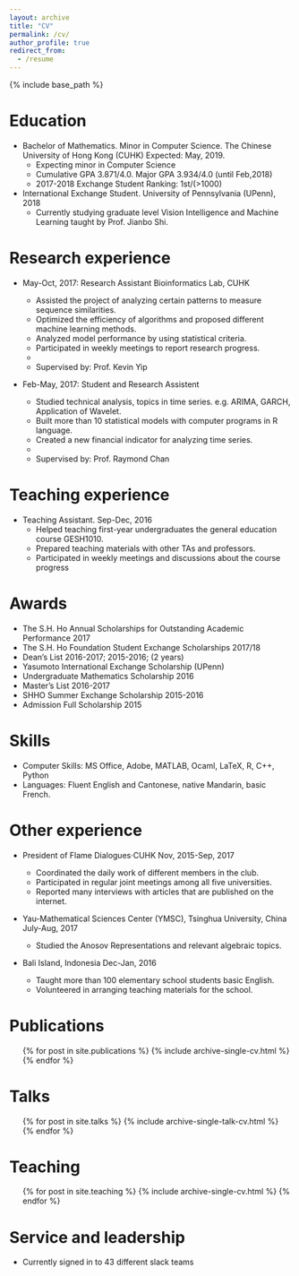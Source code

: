 ```yaml
---
layout: archive
title: "CV"
permalink: /cv/
author_profile: true
redirect_from:
  - /resume
---
```


{% include base_path %}

Education
======
* Bachelor of Mathematics. Minor in Computer Science. The Chinese University of Hong Kong (CUHK) Expected: May, 2019.
  * Expecting minor in Computer Science
  * Cumulative GPA 3.871/4.0. Major GPA 3.934/4.0 (until Feb,2018)
  * 2017-2018 Exchange Student Ranking:  1st/(>1000)
* International Exchange Student. University of Pennsylvania (UPenn), 2018
  * Currently studying graduate level Vision Intelligence and Machine Learning taught by Prof. Jianbo Shi. 
  

Research experience
======
* May-Oct, 2017: Research Assistant    Bioinformatics Lab, CUHK
  * Assisted the project of analyzing certain patterns to measure sequence similarities.
  * Optimized the efficiency of algorithms and proposed different machine learning methods.
  * Analyzed model performance by using statistical criteria.
  * Participated in weekly meetings to report research progress.
  * 
  * Supervised by: Prof. Kevin Yip

* Feb-May, 2017: Student and Research Assistent
  * Studied technical analysis, topics in time series. e.g. ARIMA, GARCH, Application of Wavelet. 
  * Built more than 10 statistical models with computer programs in R language.
  * Created a new financial indicator for analyzing time series.
  * 
  * Supervised by: Prof. Raymond Chan
  
Teaching experience
======
* Teaching Assistant. Sep-Dec, 2016
  * Helped teaching first-year undergraduates the general education course GESH1010.
  * Prepared teaching materials with other TAs and professors.
  * Participated in weekly meetings and discussions about the course progress  
  
Awards
======
* The S.H. Ho Annual Scholarships for Outstanding Academic Performance 2017
* The S.H. Ho Foundation Student Exchange Scholarships 2017/18
* Dean’s List 2016-2017; 2015-2016; (2 years)
* Yasumoto International Exchange Scholarship (UPenn)
* Undergraduate Mathematics Scholarship 2016
* Master’s List 2016-2017
* SHHO Summer Exchange Scholarship 2015-2016
* Admission Full Scholarship 2015

Skills
======
* Computer Skills: MS Office, Adobe, MATLAB, Ocaml, LaTeX, R, C++, Python
* Languages: Fluent English and Cantonese, native Mandarin, basic French.

Other experience
======

* President of Flame Dialogues·CUHK Nov, 2015-Sep, 2017
  * Coordinated the daily work of different members in the club.
  * Participated in regular joint meetings among all five universities.
  * Reported many interviews with articles that are published on the internet.

* Yau-Mathematical Sciences Center (YMSC), Tsinghua University, China July-Aug, 2017
  * Studied the Anosov Representations and relevant algebraic topics.

* Bali Island, Indonesia Dec-Jan, 2016
  * Taught more than 100 elementary school students basic English.
  * Volunteered in arranging teaching materials for the school.
  
Publications
======
  <ul>{% for post in site.publications %}
    {% include archive-single-cv.html %}
  {% endfor %}</ul>
  
Talks
======
  <ul>{% for post in site.talks %}
    {% include archive-single-talk-cv.html %}
  {% endfor %}</ul>
  
Teaching
======
  <ul>{% for post in site.teaching %}
    {% include archive-single-cv.html %}
  {% endfor %}</ul>
  
Service and leadership
======
* Currently signed in to 43 different slack teams
